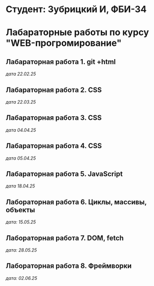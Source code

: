 # Студент: Зубрицкий И, ФБИ-34

# Лабараторные работы по курсу "WEB-прогромирование"

## Лабараторная работа 1. git +html

*дата 22.02.25*

## Лабараторная работа 2. CSS

*дата 22.03.25*

## Лабараторная работа 3. CSS

*дата 04.04.25*

## Лабараторная работа 4. CSS

*дата 05.04.25*

## Лабараторная работа 5. JavaScript

*дата 18.04.25*

## Лабораторная работа 6. Циклы, массивы, объекты

*дата: 15.05.25*

## Лабораторная работа 7. DOM, fetch

*дата: 28.05.25*

## Лабораторная работа 8. Фреймворки

*дата: 02.06.25*